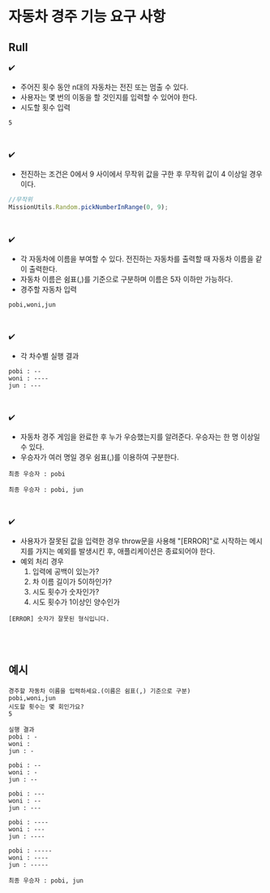 # 자동차 경주 기능 요구 사항

## Rull

✔️

- 주어진 횟수 동안 n대의 자동차는 전진 또는 멈출 수 있다.
- 사용자는 몇 번의 이동을 할 것인지를 입력할 수 있어야 한다.
- 시도할 횟수 입력

```plaintext
5
```

<br />

✔️

- 전진하는 조건은 0에서 9 사이에서 무작위 값을 구한 후 무작위 값이 4 이상일 경우이다.

```js
//무작위
MissionUtils.Random.pickNumberInRange(0, 9);
```

<br />

✔️

- 각 자동차에 이름을 부여할 수 있다. 전진하는 자동차를 출력할 때 자동차 이름을 같이 출력한다.
- 자동차 이름은 쉼표(,)를 기준으로 구분하며 이름은 5자 이하만 가능하다.
- 경주할 자동차 입력

```plaintext
pobi,woni,jun
```

<br />

✔️

- 각 차수별 실행 결과

```plaintext
pobi : --
woni : ----
jun : ---
```

<br />

✔️

- 자동차 경주 게임을 완료한 후 누가 우승했는지를 알려준다. 우승자는 한 명 이상일 수 있다.
- 우승자가 여러 명일 경우 쉼표(,)를 이용하여 구분한다.

```plaintext
최종 우승자 : pobi
```

```plaintext
최종 우승자 : pobi, jun
```

<br />

✔️

- 사용자가 잘못된 값을 입력한 경우 throw문을 사용해 "[ERROR]"로 시작하는 메시지를 가지는 예외를 발생시킨 후, 애플리케이션은 종료되어야 한다.
- 예외 처리 경우
  1. 입력에 공백이 있는가?
  2. 차 이름 길이가 5이하인가?
  3. 시도 횟수가 숫자인가?
  4. 시도 횟수가 1이상인 양수인가

```plaintext
[ERROR] 숫자가 잘못된 형식입니다.
```

<br />
<br />

## 예시

```plaintext
경주할 자동차 이름을 입력하세요.(이름은 쉼표(,) 기준으로 구분)
pobi,woni,jun
시도할 횟수는 몇 회인가요?
5

실행 결과
pobi : -
woni :
jun : -

pobi : --
woni : -
jun : --

pobi : ---
woni : --
jun : ---

pobi : ----
woni : ---
jun : ----

pobi : -----
woni : ----
jun : -----

최종 우승자 : pobi, jun
```
